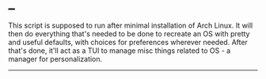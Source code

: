 # _

This script is supposed to run after minimal
installation of Arch Linux. It will then do
everything that's needed to be done to recreate
an OS with pretty and useful defaults, with
choices for preferences wherever needed. After
that's done, it'll act as a TUI to
manage misc things related to OS - a
manager for personalization.

---

